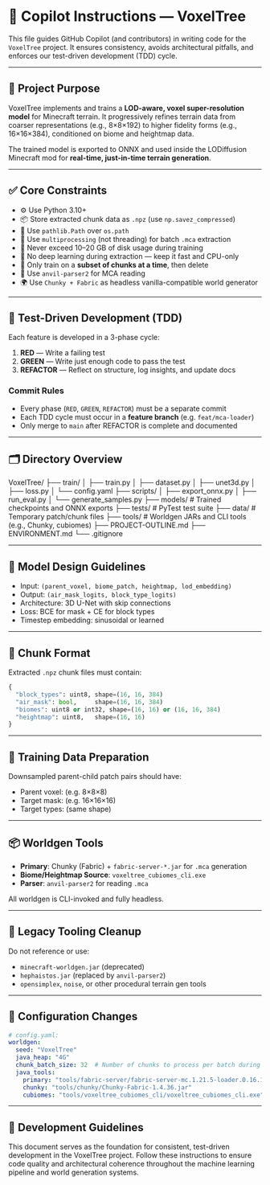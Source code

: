 # 🤖 Copilot Instructions — VoxelTree

This file guides GitHub Copilot (and contributors) in writing code for the `VoxelTree` project. It ensures consistency, avoids architectural pitfalls, and enforces our test-driven development (TDD) cycle.

---

## 🌲 Project Purpose

VoxelTree implements and trains a **LOD-aware, voxel super-resolution model** for Minecraft terrain. It progressively refines terrain data from coarser representations (e.g., 8×8×192) to higher fidelity forms (e.g., 16×16×384), conditioned on biome and heightmap data.

The trained model is exported to ONNX and used inside the LODiffusion Minecraft mod for **real-time, just-in-time terrain generation**.

---

## ✅ Core Constraints

- ⚙️ Use Python 3.10+
- 📦 Store extracted chunk data as `.npz` (use `np.savez_compressed`)
- 📁 Use `pathlib.Path` over `os.path`
- 🧵 Use `multiprocessing` (not threading) for batch `.mca` extraction
- 🚮 Never exceed 10–20 GB of disk usage during training
- 🧠 No deep learning during extraction — keep it fast and CPU-only
- 🔁 Only train on a **subset of chunks at a time**, then delete
- 🧰 Use `anvil-parser2` for MCA reading
- 🌍 Use `Chunky + Fabric` as headless vanilla-compatible world generator

---

## 🧪 Test-Driven Development (TDD)

Each feature is developed in a 3-phase cycle:

1. **RED** — Write a failing test
2. **GREEN** — Write just enough code to pass the test
3. **REFACTOR** — Reflect on structure, log insights, and update docs

### Commit Rules

- Every phase (`RED`, `GREEN`, `REFACTOR`) must be a separate commit
- Each TDD cycle must occur in a **feature branch** (e.g. `feat/mca-loader`)
- Only merge to `main` after REFACTOR is complete and documented

---

## 🗂️ Directory Overview

VoxelTree/
├── train/
│ ├── train.py
│ ├── dataset.py
│ ├── unet3d.py
│ ├── loss.py
│ └── config.yaml
├── scripts/
│ ├── export_onnx.py
│ ├── run_eval.py
│ └── generate_samples.py
├── models/ # Trained checkpoints and ONNX exports
├── tests/ # PyTest test suite
├── data/ # Temporary patch/chunk files
├── tools/ # Worldgen JARs and CLI tools (e.g., Chunky, cubiomes)
├── PROJECT-OUTLINE.md
├── ENVIRONMENT.md
└── .gitignore

---

## 🧠 Model Design Guidelines

- Input: `(parent_voxel, biome_patch, heightmap, lod_embedding)`
- Output: `(air_mask_logits, block_type_logits)`
- Architecture: 3D U-Net with skip connections
- Loss: BCE for mask + CE for block types
- Timestep embedding: sinusoidal or learned

---

## 🧱 Chunk Format

Extracted `.npz` chunk files must contain:

```python
{
  "block_types": uint8, shape=(16, 16, 384)
  "air_mask": bool,     shape=(16, 16, 384)
  "biomes": uint8 or int32, shape=(16, 16) or (16, 16, 384)
  "heightmap": uint8,   shape=(16, 16)
}
```

---

## 🧩 Training Data Preparation
Downsampled parent-child patch pairs should have:

- Parent voxel: (e.g. 8×8×8)
- Target mask: (e.g. 16×16×16)
- Target types: (same shape)

---

## 📦 Worldgen Tools

- **Primary**: Chunky (Fabric) + `fabric-server-*.jar` for `.mca` generation
- **Biome/Heightmap Source**: `voxeltree_cubiomes_cli.exe`
- **Parser**: `anvil-parser2` for reading `.mca`

All worldgen is CLI-invoked and fully headless.

---

## 🔁 Legacy Tooling Cleanup

Do not reference or use:
- `minecraft-worldgen.jar` (deprecated)
- `hephaistos.jar` (replaced by `anvil-parser2`)
- `opensimplex`, `noise`, or other procedural terrain gen tools

---

## 🔧 Configuration Changes

```yaml
# config.yaml:
worldgen:
  seed: "VoxelTree"
  java_heap: "4G"
  chunk_batch_size: 32  # Number of chunks to process per batch during world generation and extraction (16-64 typical range)
  java_tools:
    primary: "tools/fabric-server/fabric-server-mc.1.21.5-loader.0.16.14-launcher.1.0.3.jar"
    chunky: "tools/chunky/Chunky-Fabric-1.4.36.jar"
    cubiomes: "tools/voxeltree_cubiomes_cli/voxeltree_cubiomes_cli.exe"
```

---

## 📝 Development Guidelines

This document serves as the foundation for consistent, test-driven development in the VoxelTree project. Follow these instructions to ensure code quality and architectural coherence throughout the machine learning pipeline and world generation systems.
